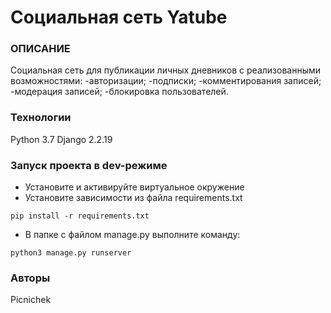 # Социальная сеть Yatube
### ОПИСАНИЕ
Социальная сеть для публикации личных дневников с реализованными возможностями:
-авторизации; 
-подписки; 
-комментирования записей;
-модерация записей;
-блокировка пользователей.
### Технологии
Python 3.7
Django 2.2.19
### Запуск проекта в dev-режиме
- Установите и активируйте виртуальное окружение
- Установите зависимости из файла requirements.txt
```
pip install -r requirements.txt
``` 
- В папке с файлом manage.py выполните команду:
```
python3 manage.py runserver
```
### Авторы
Picnichek 